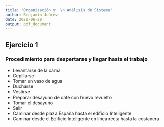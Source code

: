 ```yaml
---
title: "Organización y  \n Análisis de Sistema"
author: Benjamín Juárez
date: 2020-06-20 
output: pdf_document
---
```


## Ejercicio 1

### Procedimiento para despertarse y llegar hasta el trabajo

* Levantarse de la cama
* Cepillarse
* Tomar un vaso de agua
* Ducharse
* Vestirse
* Preparar desayuno de café con huevo revuelto
* Tomar el desayuno
* Salir
* Caminar desde plaza España hasta el edificio Inteligente
* Caminar desde el Edificio Inteligente en línea recta hasta la costanera
